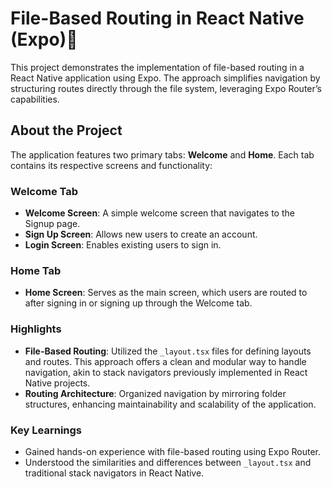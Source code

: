 # File-Based Routing in React Native (Expo)🙂

This project demonstrates the implementation of file-based routing in a React Native application using Expo. The approach simplifies navigation by structuring routes directly through the file system, leveraging Expo Router’s capabilities.

## About the Project

The application features two primary tabs: **Welcome** and **Home**. Each tab contains its respective screens and functionality:

### Welcome Tab

- **Welcome Screen**: A simple welcome screen that navigates to the Signup page.  
- **Sign Up Screen**: Allows new users to create an account.  
- **Login Screen**: Enables existing users to sign in.

### Home Tab

- **Home Screen**: Serves as the main screen, which users are routed to after signing in or signing up through the Welcome tab.

### Highlights

- **File-Based Routing**: Utilized the `_layout.tsx` files for defining layouts and routes. This approach offers a clean and modular way to handle navigation, akin to stack navigators previously implemented in React Native projects.
- **Routing Architecture**: Organized navigation by mirroring folder structures, enhancing maintainability and scalability of the application.

### Key Learnings

- Gained hands-on experience with file-based routing using Expo Router.
- Understood the similarities and differences between `_layout.tsx` and traditional stack navigators in React Native.
